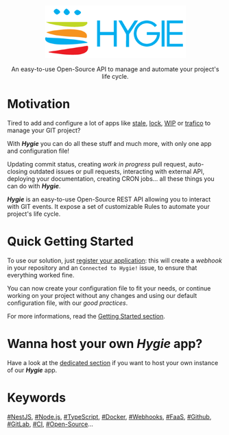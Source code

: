<p align="center">
  <a href="https://zenika-open-source.github.io/hygie" target="blank"><img src="./assets/hygie-horizontal-medium.png" alt="Hygie Logo" /></a>
</p>
<p align="center">
    An easy-to-use Open-Source API to manage and automate your project's life cycle.
</p>

# Motivation

Tired to add and configure a lot of apps like [stale](https://github.com/marketplace/stale), [lock](https://github.com/apps/lock), [WIP](https://github.com/marketplace/wip) or [trafico](https://github.com/marketplace/trafico-pull-request-labeler) to manage your GIT project?

With **_Hygie_** you can do all these stuff and much more, with only one app and configuration file!

Updating commit status, creating _work in progress_ pull request, auto-closing outdated issues or pull requests, interacting with external API, deploying your documentation, creating CRON jobs... all these things you can do with **_Hygie_**.

**_Hygie_** is an easy-to-use Open-Source REST API allowing you to interact with GIT events. It expose a set of customizable Rules to automate your project's life cycle.

# Quick Getting Started

To use our solution, just [register your application](https://zenika-open-source.github.io/hygie/guide/registerToken.html): this will create a _webhook_ in your repository and an `Connected to Hygie!` issue, to ensure that everything worked fine.

You can now create your configuration file to fit your needs, or continue working on your project without any changes and using our default configuration file, with our _good practices_.

For more informations, read the [Getting Started section](https://zenika-open-source.github.io/hygie/guide/gettingStarted.html).

# Wanna host your own _Hygie_ app?

Have a look at the [dedicated section](https://zenika-open-source.github.io/hygie/guide/selfHosted.html) if you want to host your own instance of our **_Hygie_** app.

# Keywords

[#NestJS](), [#Node.js](), [#TypeScript](), [#Docker](), [#Webhooks](), [#FaaS](), [#Github](), [#GitLab](), [#CI](), [#Open-Source]()...
